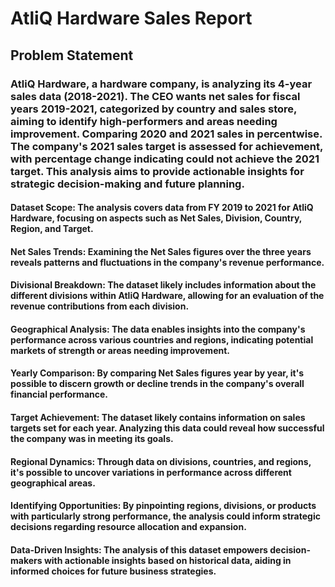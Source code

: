 # AtliQ Hardware Sales Report
## Problem Statement
### AtliQ Hardware, a hardware company, is analyzing its 4-year sales data (2018-2021). The CEO wants net sales for fiscal years 2019-2021, categorized by country and sales store, aiming to identify high-performers and areas needing improvement. Comparing 2020 and 2021 sales in percentwise. The company's 2021 sales target is assessed for achievement, with percentage change indicating could not achieve the 2021 target. This analysis aims to provide actionable insights for strategic decision-making and future planning. 
#### Dataset Scope: The analysis covers data from FY 2019 to 2021 for AtliQ Hardware, focusing on aspects such as Net Sales, Division, Country, Region, and Target.
#### Net Sales Trends: Examining the Net Sales figures over the three years reveals patterns and fluctuations in the company's revenue performance.
#### Divisional Breakdown: The dataset likely includes information about the different divisions within AtliQ Hardware, allowing for an evaluation of the revenue contributions from each division.
#### Geographical Analysis: The data enables insights into the company's performance across various countries and regions, indicating potential markets of strength or areas needing improvement.
#### Yearly Comparison: By comparing Net Sales figures year by year, it's possible to discern growth or decline trends in the company's overall financial performance.
#### Target Achievement: The dataset likely contains information on sales targets set for each year. Analyzing this data could reveal how successful the company was in meeting its goals.
#### Regional Dynamics: Through data on divisions, countries, and regions, it's possible to uncover variations in performance across different geographical areas.
#### Identifying Opportunities: By pinpointing regions, divisions, or products with particularly strong performance, the analysis could inform strategic decisions regarding resource allocation and expansion.
#### Data-Driven Insights: The analysis of this dataset empowers decision-makers with actionable insights based on historical data, aiding in informed choices for future business strategies.
